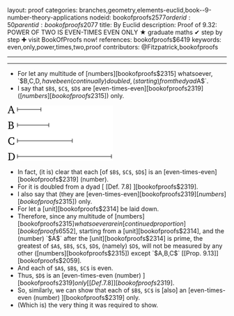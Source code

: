 layout: proof
categories: branches,geometry,elements-euclid,book--9-number-theory-applications
nodeid: bookofproofs$2577
orderid: 50
parentid: bookofproofs$2077
title: By Euclid
description:  Proof of 9.32: POWER OF TWO IS EVEN-TIMES EVEN ONLY &#9733; graduate maths &#10004; step by step &#10010; visit BookOfProofs now!
references: bookofproofs$6419
keywords: even,only,power,times,two,proof
contributors: @Fitzpatrick,bookofproofs

---


---



* For let any multitude of [numbers][bookofproofs$2315] whatsoever, `$B$`, `$C$`, `$D$`, have been (continually) doubled, (starting) from the dyad `$A$`.
* I say that `$B$`, `$C$`, `$D$` are [even-times-even][bookofproofs$2319] ([numbers][bookofproofs$2315]) only.

![fig32e](https://github.com/bookofproofs/bookofproofs.github.io/blob/main/_sources/_assets/images/euclid/Book09/fig32e.png?raw=true)

* In fact, (it is) clear that each [of `$B$`, `$C$`, `$D$`] is an [even-times-even][bookofproofs$2319] (number).
* For it is doubled from a dyad [ [Def. 7.8] ][bookofproofs$2319].
* I also say that (they are [even-times-even][bookofproofs$2319] [numbers][bookofproofs$2315]) only.
* For let a [unit][bookofproofs$2314] be laid down.
* Therefore, since any multitude of [numbers][bookofproofs$2315] whatsoever are in [continued proportion][bookofproofs$6552], starting from a [unit][bookofproofs$2314], and the (number) `$A$` after the [unit][bookofproofs$2314] is prime, the greatest of `$A$`, `$B$`, `$C$`, `$D$`, (namely) `$D$`, will not be measured by any other ([numbers][bookofproofs$2315]) except `$A$`, `$B$`, `$C$` [[Prop. 9.13]][bookofproofs$2059].
* And each of `$A$`, `$B$`, `$C$` is even.
* Thus, `$D$` is an [even-times-even (number) ][bookofproofs$2319] only [ [Def. 7.8] ][bookofproofs$2319].
* So, similarly, we can show that each of `$B$`, `$C$` is [also] an [even-times-even (number) ][bookofproofs$2319] only.
* (Which is) the very thing it was required to show.
